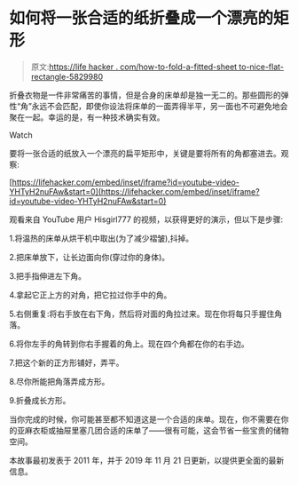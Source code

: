 # 如何将一张合适的纸折叠成一个漂亮的矩形

> 原文:[https://life hacker . com/how-to-fold-a-fitted-sheet to-nice-flat-rectangle-5829980](https://lifehacker.com/how-to-fold-a-fitted-sheet-into-a-nice-flat-rectangle-5829980)

折叠衣物是一件非常痛苦的事情，但是合身的床单却是独一无二的。那些圆形的弹性“角”永远不会匹配，即使你设法将床单的一面弄得半平，另一面也不可避免地会聚在一起。幸运的是，有一种技术确实有效。

Watch

要将一张合适的纸放入一个漂亮的扁平矩形中，关键是要将所有的角都塞进去。观察:

 [https://lifehacker.com/embed/inset/iframe?id=youtube-video-YHTyH2nuFAw&start=0](https://lifehacker.com/embed/inset/iframe?id=youtube-video-YHTyH2nuFAw&start=0) 

观看来自 YouTube 用户 Hisgirl777 的视频，以获得更好的演示，但以下是步骤:

1.将温热的床单从烘干机中取出(为了减少褶皱),抖掉。

2.把床单放下，让长边面向你(穿过你的身体)。

3.把手指伸进左下角。

4.拿起它正上方的对角，把它拉过你手中的角。

5.右侧重复:将右手放在右下角，然后将对面的角拉过来。现在你将每只手握住角落。

6.将你左手的角转到你右手握着的角上。现在四个角都在你的右手边。

7.把这个新的正方形铺好，弄平。

8.尽你所能把角落弄成方形。

9.折叠成长方形。

当你完成的时候，你可能甚至都不知道这是一个合适的床单。现在，你不需要在你的亚麻衣柜或抽屉里塞几团合适的床单了——很有可能，这会节省一些宝贵的储物空间。

本故事最初发表于 2011 年，并于 2019 年 11 月 21 日更新，以提供更全面的最新信息。
